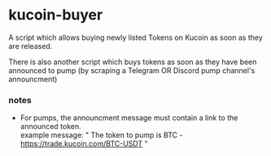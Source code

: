 # kucoin-buyer

A script which allows buying newly listed Tokens on Kucoin as soon as they are released.

There is also another script which buys tokens as soon as they have been announced to pump (by scraping a Telegram OR Discord pump channel's announcment)

### notes 
- For pumps, the announcment message must contain a link to the announced token.<br/>
example message: " The token to pump is BTC - https://trade.kucoin.com/BTC-USDT "

